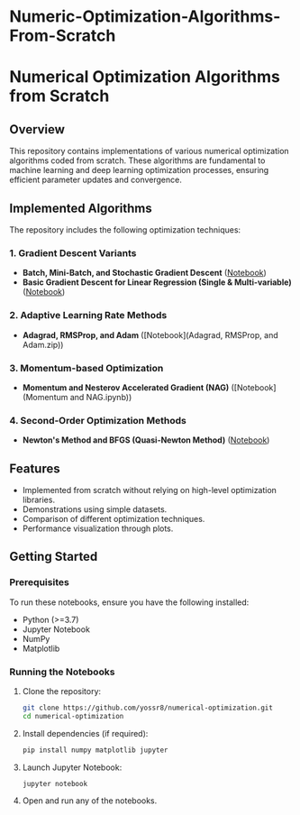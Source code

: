 # Numeric-Optimization-Algorithms-From-Scratch
# Numerical Optimization Algorithms from Scratch

## Overview
This repository contains implementations of various numerical optimization algorithms coded from scratch. These algorithms are fundamental to machine learning and deep learning optimization processes, ensuring efficient parameter updates and convergence.

## Implemented Algorithms
The repository includes the following optimization techniques:

### 1. **Gradient Descent Variants**
- **Batch, Mini-Batch, and Stochastic Gradient Descent** ([Notebook](Batch-MiniBatch-Stochastic.ipynb))
- **Basic Gradient Descent for Linear Regression (Single & Multi-variable)** ([Notebook](GD_Implementation_for_LR_Single_and_MultiVar.ipynb))

### 2. **Adaptive Learning Rate Methods**
- **Adagrad, RMSProp, and Adam** ([Notebook](Adagrad, RMSProp, and Adam.zip))

### 3. **Momentum-based Optimization**
- **Momentum and Nesterov Accelerated Gradient (NAG)** ([Notebook](Momentum and NAG.ipynb))

### 4. **Second-Order Optimization Methods**
- **Newton's Method and BFGS (Quasi-Newton Method)** ([Notebook](Newton-BFGS.ipynb))

## Features
- Implemented from scratch without relying on high-level optimization libraries.
- Demonstrations using simple datasets.
- Comparison of different optimization techniques.
- Performance visualization through plots.

## Getting Started
### Prerequisites
To run these notebooks, ensure you have the following installed:
- Python (>=3.7)
- Jupyter Notebook
- NumPy
- Matplotlib

### Running the Notebooks
1. Clone the repository:
   ```bash
   git clone https://github.com/yossr8/numerical-optimization.git
   cd numerical-optimization
   ```
2. Install dependencies (if required):
   ```bash
   pip install numpy matplotlib jupyter
   ```
3. Launch Jupyter Notebook:
   ```bash
   jupyter notebook
   ```
4. Open and run any of the notebooks.


